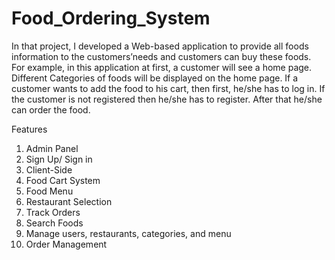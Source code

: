 # Food_Ordering_System
In that project, I developed a Web-based application to provide all foods information to the customers’needs and customers can buy these foods. 
For example, in this application at first, a customer will see a home page. Different Categories of foods 
will be displayed on the home page. If a customer wants to add the food to his cart, then first, he/she has 
to log in. If the customer is not registered then he/she has to register. After that he/she can order the 
food.

Features 
1. Admin Panel
2. Sign Up/ Sign in 
3. Client-Side 
4. Food Cart System
5. Food Menu 
6. Restaurant Selection 
7. Track Orders 
8. Search Foods 
9. Manage users, restaurants, categories, and menu 
10. Order Management
